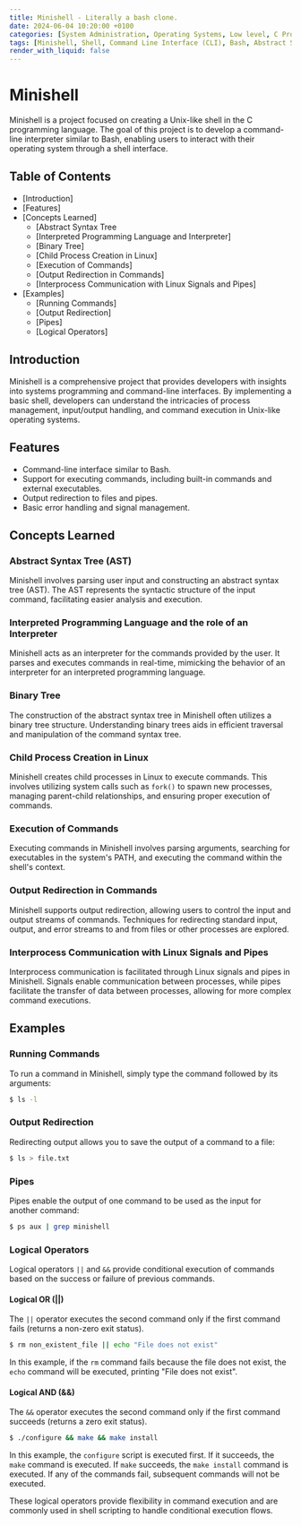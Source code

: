 ```yaml
---
title: Minishell - Literally a bash clone.
date: 2024-06-04 10:20:00 +0100
categories: [System Administration, Operating Systems, Low level, C Programming]
tags: [Minishell, Shell, Command Line Interface (CLI), Bash, Abstract Syntax Tree (AST), Interpreted Programming Language, Interpreter, Binary Tree, Child Process, Process Management, Input/Output (I/O), Output Redirection, Pipes, Signals, Logical Operators, Shell Scripting]
render_with_liquid: false
---
```


# Minishell

Minishell is a project focused on creating a Unix-like shell in the C programming language. The goal of this project is to develop a command-line interpreter similar to Bash, enabling users to interact with their operating system through a shell interface.

## Table of Contents

- [Introduction]
- [Features]
- [Concepts Learned]
  - [Abstract Syntax Tree 
  - [Interpreted Programming Language and Interpreter]
  - [Binary Tree]
  - [Child Process Creation in Linux]
  - [Execution of Commands]
  - [Output Redirection in Commands]
  - [Interprocess Communication with Linux Signals and Pipes]
- [Examples]
  - [Running Commands]
  - [Output Redirection]
  - [Pipes]
  - [Logical Operators]

## Introduction

Minishell is a comprehensive project that provides developers with insights into systems programming and command-line interfaces. By implementing a basic shell, developers can understand the intricacies of process management, input/output handling, and command execution in Unix-like operating systems.

## Features

- Command-line interface similar to Bash.
- Support for executing commands, including built-in commands and external executables.
- Output redirection to files and pipes.
- Basic error handling and signal management.

## Concepts Learned

### Abstract Syntax Tree (AST)

Minishell involves parsing user input and constructing an abstract syntax tree (AST). The AST represents the syntactic structure of the input command, facilitating easier analysis and execution.

### Interpreted Programming Language and the role of an Interpreter

Minishell acts as an interpreter for the commands provided by the user. It parses and executes commands in real-time, mimicking the behavior of an interpreter for an interpreted programming language.

### Binary Tree

The construction of the abstract syntax tree in Minishell often utilizes a binary tree structure. Understanding binary trees aids in efficient traversal and manipulation of the command syntax tree.

### Child Process Creation in Linux

Minishell creates child processes in Linux to execute commands. This involves utilizing system calls such as `fork()` to spawn new processes, managing parent-child relationships, and ensuring proper execution of commands.

### Execution of Commands

Executing commands in Minishell involves parsing arguments, searching for executables in the system's PATH, and executing the command within the shell's context.

### Output Redirection in Commands

Minishell supports output redirection, allowing users to control the input and output streams of commands. Techniques for redirecting standard input, output, and error streams to and from files or other processes are explored.

### Interprocess Communication with Linux Signals and Pipes

Interprocess communication is facilitated through Linux signals and pipes in Minishell. Signals enable communication between processes, while pipes facilitate the transfer of data between processes, allowing for more complex command executions.

## Examples

### Running Commands

To run a command in Minishell, simply type the command followed by its arguments:

```bash
$ ls -l
```

### Output Redirection

Redirecting output allows you to save the output of a command to a file:

```bash
$ ls > file.txt
```

### Pipes

Pipes enable the output of one command to be used as the input for another command:

```bash
$ ps aux | grep minishell
```

### Logical Operators

Logical operators `||` and `&&` provide conditional execution of commands based on the success or failure of previous commands.

#### Logical OR (||)

The `||` operator executes the second command only if the first command fails (returns a non-zero exit status).

```bash
$ rm non_existent_file || echo "File does not exist"
```

In this example, if the `rm` command fails because the file does not exist, the `echo` command will be executed, printing "File does not exist".

#### Logical AND (&&)

The `&&` operator executes the second command only if the first command succeeds (returns a zero exit status).

```bash
$ ./configure && make && make install
```

In this example, the `configure` script is executed first. If it succeeds, the `make` command is executed. If `make` succeeds, the `make install` command is executed. If any of the commands fail, subsequent commands will not be executed.

These logical operators provide flexibility in command execution and are commonly used in shell scripting to handle conditional execution flows.